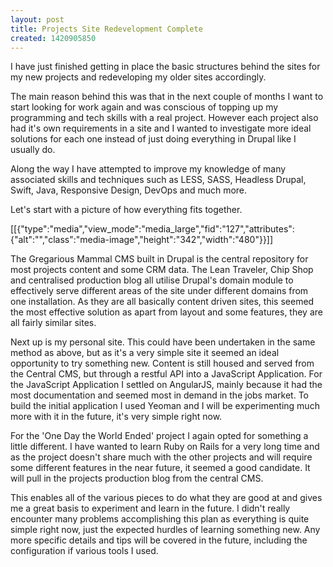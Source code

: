 ```yaml
---
layout: post
title: Projects Site Redevelopment Complete
created: 1420905850
---
```

<p>I have just finished getting in place the basic structures behind the sites for my new projects and redeveloping my older sites accordingly.</p><p>The main reason behind this was that in the next couple of months I want to start looking for work again and was conscious of topping up my programming and tech skills with a real project. However each project also had it&#39;s own requirements in a site and I wanted to investigate more ideal solutions for each one instead of just doing everything in Drupal like I usually do.</p><p>Along the way I have attempted to improve my knowledge of many associated skills and techniques such as LESS, SASS, Headless Drupal, Swift, Java, Responsive Design, DevOps and much more.</p><p>Let&#39;s start with a picture of how everything fits together.</p><p>[[{"type":"media","view_mode":"media_large","fid":"127","attributes":{"alt":"","class":"media-image","height":"342","width":"480"}}]]</p><p>The Gregarious Mammal CMS built in Drupal is the central repository for most projects content and some CRM data. The Lean Traveler, Chip Shop and centralised production blog all utilise Drupal&#39;s domain module to effectively serve different areas of the site under different domains from one installation. As they are all basically content driven sites, this seemed the most effective solution as apart from layout and some features, they are all fairly similar sites.</p><p>Next up is my personal site. This could have been undertaken in the same method as above, but as it&#39;s a very simple site it seemed an ideal opportunity to try something new. Content is still housed and served from the Central CMS, but through a restful API into a JavaScript Application. For the JavaScript Application I settled on AngularJS, mainly because it had the most documentation and seemed most in demand in the jobs market. To build the initial application I used Yeoman and I will be experimenting much more with it in the future, it&#39;s very simple right now.</p><p>For the &#39;One Day the World Ended&#39; project I again opted for something a little different. I have wanted to learn Ruby on Rails for a very long time and as the project doesn&#39;t share much with the other projects and will require some different features in the near future, it seemed a good candidate. It will pull in the projects production blog from the central CMS.</p><p>This enables all of the various pieces to do what they are good at and gives me a great basis to experiment and learn in the future. I didn&#39;t really encounter many problems accomplishing this plan as everything is quite simple right now, just the expected hurdles of learning something new. Any more specific details and tips will be covered in the future, including the configuration if various tools I used.</p>
